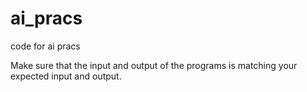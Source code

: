 # ai_pracs

code for ai pracs

Make sure that the input and output of the programs is matching your expected input and output.
